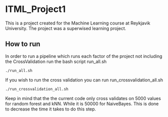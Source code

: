 # ITML_Project1

This is a project created for the Machine Learning course at Reykjavik University. The project was a superwised learning project.

## How to run

In order to run a pipeline which runs each factor of the project not including the CrossValidation run the bash script run_all.sh

    ./run_all.sh

If you wish to run the cross validation you can run run_crossvalidation_all.sh

    ./run_crossvalidation_all.sh

Keep in mind that the the current code only cross validates on 5000 values for random forest and kNN. While it is 50000 for NaiveBayes. This is done to decrease the time it takes to do this step.
